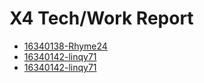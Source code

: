 # X4 Tech/Work Report

- [16340138-Rhyme24](<https://blog.csdn.net/qq_36304567/article/details/94169100>)
- [16340142-linqy71](https://linqy71.github.io/2019/06/29/MoneyDodo-project-summary/)
- [16340142-linqy71](https://linqy71.github.io/2019/06/29/wechat-project-summary/)

